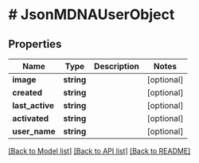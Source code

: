 # # JsonMDNAUserObject

## Properties

Name | Type | Description | Notes
------------ | ------------- | ------------- | -------------
**image** | **string** |  | [optional]
**created** | **string** |  | [optional]
**last_active** | **string** |  | [optional]
**activated** | **string** |  | [optional]
**user_name** | **string** |  | [optional]

[[Back to Model list]](../../README.md#models) [[Back to API list]](../../README.md#endpoints) [[Back to README]](../../README.md)
